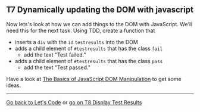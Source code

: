 ## T7 Dynamically updating the DOM with javascript

Now lets's look at how we can add things to the DOM with JavaScript. We'll need this for the next task. Using TDD, create a function that

* inserts a `div` with the `id` `testresults` into the DOM
* adds a child element of `#testresults` that has the class `fail`
    * add the text "Test failed."
* adds a child element of `#testresults` that has the class `pass`
    * add the text "Test passed."

Have a look at [The Basics of JavaScript DOM Manipulation](http://callmenick.com/2014/03/27/basics-javascript-dom-manipulation/) to get some ideas.

---

[Go back to Let's Code](lets_code.md) or [go on T8 Display Test Results](t8-display-test-results.md)

